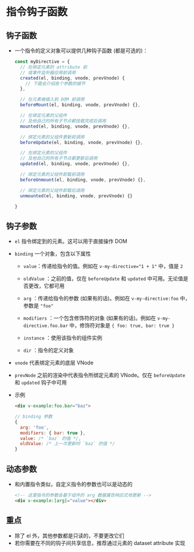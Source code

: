 # 指令钩子函数

## 钩子函数

+ 一个指令的定义对象可以提供几种钩子函数 (都是可选的)：

  ```js
  const myDirective = {
    // 在绑定元素的 attribute 前
    // 或事件监听器应用前调用
    created(el, binding, vnode, prevVnode) {
      // 下面会介绍各个参数的细节
    },

    // 在元素被插入到 DOM 前调用
    beforeMount(el, binding, vnode, prevVnode) {},

    // 在绑定元素的父组件
    // 及他自己的所有子节点都挂载完成后调用
    mounted(el, binding, vnode, prevVnode) {},

    // 绑定元素的父组件更新前调用
    beforeUpdate(el, binding, vnode, prevVnode) {},

    // 在绑定元素的父组件
    // 及他自己的所有子节点都更新后调用
    updated(el, binding, vnode, prevVnode) {},

    // 绑定元素的父组件卸载前调用
    beforeUnmount(el, binding, vnode, prevVnode) {},

    // 绑定元素的父组件卸载后调用
    unmounted(el, binding, vnode, prevVnode) {}

  }
  ```

## 钩子参数

+ `el` 指令绑定到的元素。这可以用于直接操作 DOM

+ `binding` 一个对象，包含以下属性

  + `value`：传递给指令的值。例如在 `v-my-directive="1 + 1"` 中，值是 `2`

  + `oldValue` ：之前的值，仅在 `beforeUpdate` 和 `updated` 中可用。无论值是否更改，它都可用

  + `arg` ：传递给指令的参数 (如果有的话)。例如在 `v-my-directive:foo` 中，参数是 `"foo"`

  + `modifiers` ：一个包含修饰符的对象 (如果有的话)。例如在 `v-my-directive.foo.bar` 中，修饰符对象是 `{ foo: true, bar: true }`

  + `instance` ：使用该指令的组件实例
  + `dir` ：指令的定义对象

+ `vnode` 代表绑定元素的底层 VNode

+ `prevNode` 之前的渲染中代表指令所绑定元素的 VNode。仅在 `beforeUpdate` 和 `updated` 钩子中可用

+ 示例

  ```html
  <div v-example:foo.bar="baz">
  ```

  ```js
  // binding 参数
  {
    arg: 'foo',
    modifiers: { bar: true },
    value: /* `baz` 的值 */,
    oldValue: /* 上一次更新时 `baz` 的值 */
  }
  ```

## 动态参数

+ 和内置指令类似，自定义指令的参数也可以是动态的

  ```html
  <!-- 这里指令的参数会基于组件的 arg 数据属性响应式地更新 -->
  <div v-example:[arg]="value"></div>
  ```

## 重点

+ 除了 el 外，其他参数都是只读的，不要更改它们
+ 若你需要在不同的钩子间共享信息，推荐通过元素的 dataset attribute 实现
